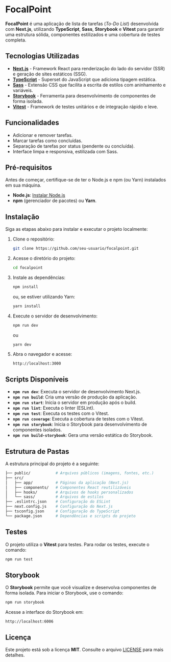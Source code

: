 # FocalPoint

**FocalPoint** é uma aplicação de lista de tarefas (_To-Do List_) desenvolvida com **Next.js**, utilizando **TypeScript**, **Sass**, **Storybook** e **Vitest** para garantir uma estrutura sólida, componentes estilizados e uma cobertura de testes completa.

## Tecnologias Utilizadas

- **[Next.js](https://nextjs.org/)** - Framework React para renderização do lado do servidor (SSR) e geração de sites estáticos (SSG).
- **[TypeScript](https://www.typescriptlang.org/)** - Superset do JavaScript que adiciona tipagem estática.
- **[Sass](https://sass-lang.com/)** - Extensão CSS que facilita a escrita de estilos com aninhamento e variáveis.
- **[Storybook](https://storybook.js.org/)** - Ferramenta para desenvolvimento de componentes de forma isolada.
- **[Vitest](https://vitest.dev/)** - Framework de testes unitários e de integração rápido e leve.

## Funcionalidades

- Adicionar e remover tarefas.
- Marcar tarefas como concluídas.
- Separação de tarefas por status (pendente ou concluída).
- Interface limpa e responsiva, estilizada com Sass.

## Pré-requisitos

Antes de começar, certifique-se de ter o Node.js e npm (ou Yarn) instalados em sua máquina.

- **Node.js**: [Instalar Node.js](https://nodejs.org/)
- **npm** (gerenciador de pacotes) ou **Yarn**.

## Instalação

Siga as etapas abaixo para instalar e executar o projeto localmente:

1. Clone o repositório:

   ```bash
   git clone https://github.com/seu-usuario/focalpoint.git
   ```

2. Acesse o diretório do projeto:

   ```bash
   cd focalpoint
   ```

3. Instale as dependências:

   ```bash
   npm install
   ```

   ou, se estiver utilizando Yarn:

   ```bash
   yarn install
   ```

4. Execute o servidor de desenvolvimento:

   ```bash
   npm run dev
   ```

   ou

   ```bash
   yarn dev
   ```

5. Abra o navegador e acesse:

   ```
   http://localhost:3000
   ```

## Scripts Disponíveis

- **`npm run dev`**: Executa o servidor de desenvolvimento Next.js.
- **`npm run build`**: Cria uma versão de produção da aplicação.
- **`npm run start`**: Inicia o servidor em produção após o build.
- **`npm run lint`**: Executa o linter (ESLint).
- **`npm run test`**: Executa os testes com o Vitest.
- **`npm run coverage`**: Executa a cobertura de testes com o Vitest.
- **`npm run storybook`**: Inicia o Storybook para desenvolvimento de componentes isolados.
- **`npm run build-storybook`**: Gera uma versão estática do Storybook.

## Estrutura de Pastas

A estrutura principal do projeto é a seguinte:

```bash
├── public/           # Arquivos públicos (imagens, fontes, etc.)
├── src/
│   ├── app/          # Páginas da aplicação (Next.js)
│   ├── components/   # Componentes React reutilizáveis
│   ├── hooks/        # Arquivos de hooks personalizados
│   └── sass/         # Arquivos de estilos
├── .eslintrc.json    # Configuração do ESLint
├── next.config.js    # Configuração do Next.js
├── tsconfig.json     # Configuração do TypeScript
└── package.json      # Dependências e scripts do projeto
```

## Testes

O projeto utiliza o **Vitest** para testes. Para rodar os testes, execute o comando:

```bash
npm run test
```

## Storybook

O **Storybook** permite que você visualize e desenvolva componentes de forma isolada. Para iniciar o Storybook, use o comando:

```bash
npm run storybook
```

Acesse a interface do Storybook em:

```
http://localhost:6006
```

## Licença

Este projeto está sob a licença **MIT**. Consulte o arquivo [LICENSE](./LICENSE) para mais detalhes.
